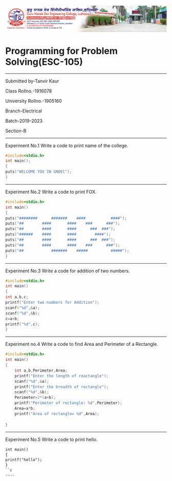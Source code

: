 ![gne](https://raw.githubusercontent.com/Tanvirkaur31/PPSReport/master/gnelogo1.jpg)
# Programming for Problem Solving(ESC-105)
--------
Submitted by-Tanvir Kaur

Class Rollno.-1916078

University Rollno.-1905160

Branch-Electrical

Batch-2019-2023

Section-B

-----------
Experiment No.1
Write a code to print name of the college.
```c
#include<stdio.h>
int main();
{
puts("WELCOME YOU IN GNDEC");
}
```
-------

Experiment No.2
Write a code to print FOX.
```c
#include<stdio.h>
int main()
{ 
puts("########      #######    ####           ####");
puts("##        ####       ####    ###      ###");
puts("##        ####       ####      ###  ###");
puts("######    ####       ####        ####");
puts("##        ####       ####      ###  ###");
puts("##        ####       ####    ###      ###");
puts("##            #######    #####          #####");
}
```
--------

Experiment No.3
Write a code for addition of two numbers.
```c
#include<stdio.h>
int main()
{ 
int a,b,c;
printf("Enter two numbers for Addition");
scanf("%d",&a);
scanf("%d",&b);
c=a+b;
printf("%d",c);
}
```
------

Experiment no.4
Write a code to find Area and Perimeter of a Rectangle. 
```c
#include<stdio.h>
int main()
{
    int a,b,Perimeter,Area;
    printf("Enter the length of reactangle");
    scanf("%d",&a);
    printf("Enter the breadth of rectangle");
    scanf("%d",&b);
    Perimeter=2*(a+b);
    printf("Perimeter of rectangle: %d",Perimeter);
    Area=a*b;
    printf("Area of rectangle= %d",Area);
    
}
```
-------
Experiment No.5
Write a code to print hello.
```c#include<stdio.h>
int main()
{ 
printf("hello");
}
``c
----

